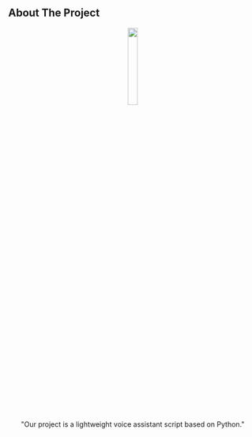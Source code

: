 ## About The Project

<p align="center">
<img src="https://github.com/salimizel/Voice-Assistance/blob/master/Happy.gif" width="20%">
</p>

<p align="center">
"Our project is a lightweight voice assistant script based on Python."
